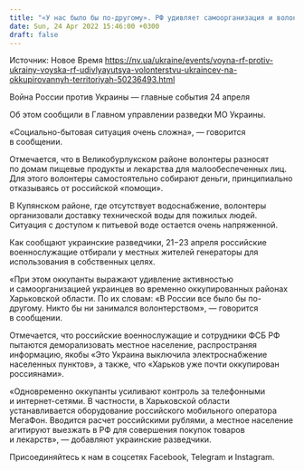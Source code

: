 ```yaml
---
title: "«У нас было бы по-другому». РФ удивляет самоорганизация и волонтерство украинцев на оккупированных территориях — украинская разведка"
date: Sun, 24 Apr 2022 15:46:00 +0300
draft: false
---
```

Источник: Новое Время https://nv.ua/ukraine/events/voyna-rf-protiv-ukrainy-voyska-rf-udivlyayutsya-volonterstvu-ukraincev-na-okkupirovannyh-territoriyah-50236493.html


 Война России против Украины — главные события 24 апреля

 Об этом сообщили в Главном управлении разведки МО Украины.

«Социально-бытовая ситуация очень сложна», — говорится в сообщении.

 Отмечается, что в Великобурлукском районе волонтеры разносят по домам пищевые продукты и лекарства для малообеспеченных лиц. Для этого волонтеры самостоятельно собирают деньги, принципиально отказываясь от российской «помощи».

 В Купянском районе, где отсутствует водоснабжение, волонтеры организовали доставку технической воды для пожилых людей. Ситуация с доступом к питьевой воде остается очень напряженной.

 Как сообщают украинские разведчики, 21−23 апреля российские военнослужащие отбирали у местных жителей генераторы для использования в собственных целях.

«При этом оккупанты выражают удивление активностью и самоорганизацией украинцев во временно оккупированных районах Харьковской области. По их словам: «В России все было бы по-другому. Никто бы ни занимался волонтерством», — говорится в сообщении.

 Отмечается, что российские военнослужащие и сотрудники ФСБ РФ пытаются деморализовать местное население, распространяя информацию, якобы «Это Украина выключила электроснабжение населенных пунктов», а также, что «Харьков уже почти оккупирован россиянами».

«Одновременно оккупанты усиливают контроль за телефонными и интернет-сетями. В частности, в Харьковской области устанавливается оборудование российского мобильного оператора МегаФон. Вводится расчет российскими рублями, а местное население агитируют выезжать в РФ для совершения покупок товаров и лекарств», — добавляют украинские разведчики.

Присоединяйтесь к нам в соцсетях Facebook, Telegram и Instagram.
